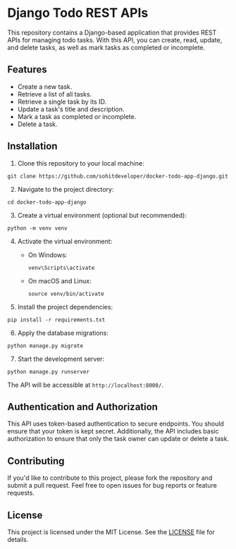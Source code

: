 # Django Todo REST APIs

This repository contains a Django-based application that provides REST APIs for managing todo tasks. With this API, you can create, read, update, and delete tasks, as well as mark tasks as completed or incomplete.

## Features

- Create a new task.
- Retrieve a list of all tasks.
- Retrieve a single task by its ID.
- Update a task's title and description.
- Mark a task as completed or incomplete.
- Delete a task.

## Installation

1. Clone this repository to your local machine:

```shell
git clone https://github.com/sohitdeveloper/docker-todo-app-django.git
```

2. Navigate to the project directory:

```shell
cd docker-todo-app-django
```

3. Create a virtual environment (optional but recommended):

```shell
python -m venv venv
```

4. Activate the virtual environment:

   - On Windows:

     ```shell
     venv\Scripts\activate
     ```

   - On macOS and Linux:

     ```shell
     source venv/bin/activate
     ```

5. Install the project dependencies:

```shell
pip install -r requirements.txt
```

6. Apply the database migrations:

```shell
python manage.py migrate
```

7. Start the development server:

```shell
python manage.py runserver
```

The API will be accessible at `http://localhost:8000/`.

## Authentication and Authorization

This API uses token-based authentication to secure endpoints. You should ensure that your token is kept secret. Additionally, the API includes basic authorization to ensure that only the task owner can update or delete a task.

## Contributing

If you'd like to contribute to this project, please fork the repository and submit a pull request. Feel free to open issues for bug reports or feature requests.

## License

This project is licensed under the MIT License. See the [LICENSE](LICENSE) file for details.
